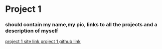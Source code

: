 
# Project 1

### should contain my name,my pic, links to all the projects and a description of myself

[project 1 site link ](https://www.p1.bparlapalli.me)
[project 1 github link ](https://github.com/bparlapalliAscend/p1)